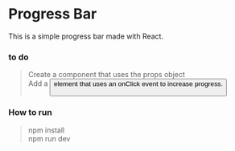 # Progress Bar

This is a simple progress bar made with React.

### to do
> Create a <ProgressBar> component that uses the props object \
> Add a <button> element that uses an onClick event to increase progress.

### How to run
> npm install \
> npm run dev
